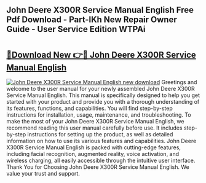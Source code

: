 ## John Deere X300R Service Manual English Free Pdf Download - Part-IKh New Repair Owner Guide - User Service Edition WTPAi

# <h2><a href="http://bc47998.oget.top/?id=John+Deere+X300R+Service+Manual+English">🔗Download New 👉🔴 John Deere X300R Service Manual English</a></h2>

[![John Deere X300R Service Manual English new download](https://i.imgur.com/5g1atiW.png)](http://bc47998.oget.top/?id=John+Deere+X300R+Service+Manual+English)
Greetings and welcome to the user manual for your newly assembled John Deere X300R Service Manual English. This manual is specifically designed to help you get started with your product and provide you with a thorough understanding of its features, functions, and capabilities. You will find step-by-step instructions for installation, usage, maintenance, and troubleshooting. To make the most of your John Deere X300R Service Manual English, we recommend reading this user manual carefully before use. It includes step-by-step instructions for setting up the product, as well as detailed information on how to use its various features and capabilities. John Deere X300R Service Manual English is packed with cutting-edge features, including facial recognition, augmented reality, voice activation, and wireless charging, all easily accessible through the intuitive user interface. Thank You for Choosing John Deere X300R Service Manual English. We value your trust and support.
